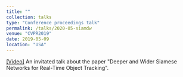 ```yaml
---
title: ""
collection: talks
type: "Conference proceedings talk"
permalink: /talks/2020-05-siamdw
venue: "CVPR2019"
date: 2019-05-09
location: "USA"
---
```


[[Video]](https://www.bilibili.com/video/BV134411e7g1)
An invitated talk about the paper "Deeper and Wider Siamese Networks for Real-Time Object Tracking".

